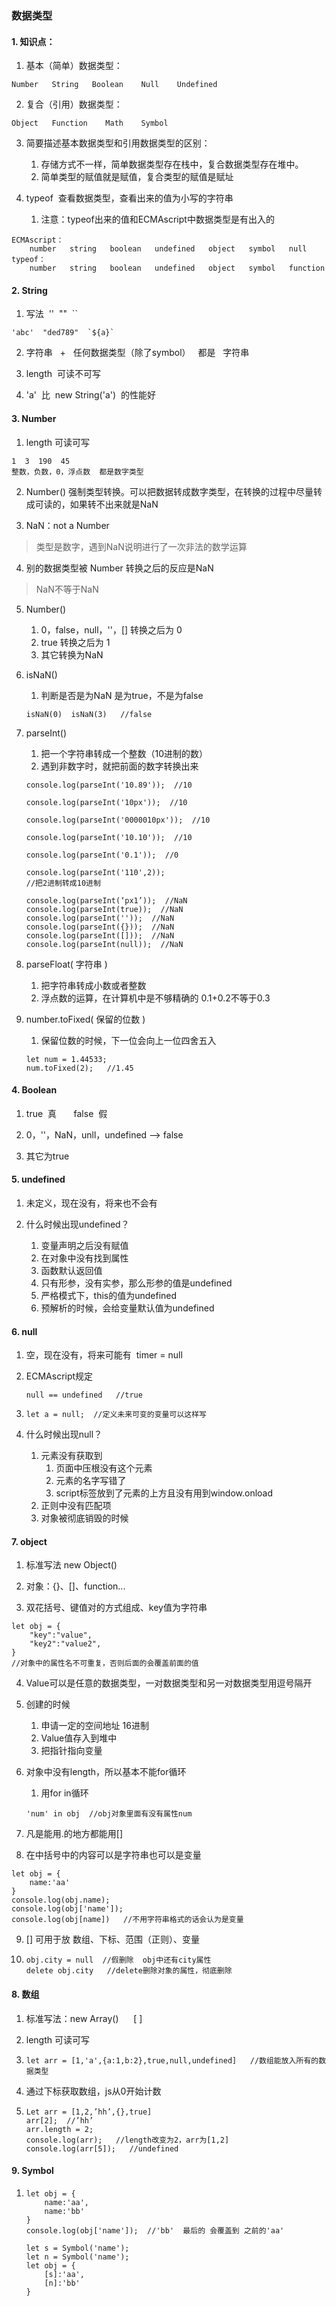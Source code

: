 ### 数据类型
#### 1. 知识点：

1. 基本（简单）数据类型：
```
Number   String   Boolean    Null    Undefined
```

2. 复合（引用）数据类型：
```
Object   Function    Math    Symbol
```

3. 简要描述基本数据类型和引用数据类型的区别：
    1. 存储方式不一样，简单数据类型存在栈中，复合数据类型存在堆中。
    2. 简单类型的赋值就是赋值，复合类型的赋值是赋址

4. typeof&nbsp;&nbsp;查看数据类型，查看出来的值为小写的字符串
    1. 注意：typeof出来的值和ECMAscript中数据类型是有出入的
```
ECMAscript：
    number   string   boolean   undefined   object   symbol   null
typeof：
    number   string   boolean   undefined   object   symbol   function
```
    
#### 2. String
1. 写法&nbsp;&nbsp;''&nbsp;&nbsp;""&nbsp;&nbsp;``
```
'abc'  "ded789"  `${a}`
```

2. 字符串&nbsp;&nbsp;&nbsp;+&nbsp;&nbsp;&nbsp;任何数据类型（除了symbol）&nbsp;&nbsp;&nbsp;都是&nbsp;&nbsp;&nbsp;字符串

3. length&nbsp;&nbsp;可读不可写

4. 'a'&nbsp;&nbsp;比&nbsp;&nbsp;new String('a')&nbsp;&nbsp;的性能好

#### 3. Number
1. length 可读可写
```
1  3  190  45
整数，负数，0，浮点数  都是数字类型
```

2. Number() 强制类型转换。可以把数据转成数字类型，在转换的过程中尽量转成可读的，如果转不出来就是NaN

3. NaN：not a Number
>类型是数字，遇到NaN说明进行了一次非法的数学运算

4. 别的数据类型被 Number 转换之后的反应是NaN
>NaN不等于NaN

5. Number()
    1. 0，false，null，''，[] 转换之后为 0
    2. true 转换之后为 1
    3. 其它转换为NaN

6. isNaN()  
    1. 判断是否是为NaN  是为true，不是为false
    ```
    isNaN(0)  isNaN(3)   //false
    ```

7. parseInt()
    1. 把一个字符串转成一个整数（10进制的数）
    2. 遇到非数字时，就把前面的数字转换出来
    ```
    console.log(parseInt('10.89'));  //10
    
    console.log(parseInt('10px'));  //10
    
    console.log(parseInt('0000010px'));  //10
    
    console.log(parseInt('10.10'));  //10
    
    console.log(parseInt('0.1'));  //0
    
    console.log(parseInt('110',2)); 
    //把2进制转成10进制
    
    console.log(parseInt(‘px1’));  //NaN
    console.log(parseInt(true));  //NaN
    console.log(parseInt(''));  //NaN
    console.log(parseInt({}));  //NaN
    console.log(parseInt([]));  //NaN
    console.log(parseInt(null));  //NaN
    ```

8. parseFloat( 字符串 )
    1. 把字符串转成小数或者整数
    2. 浮点数的运算，在计算机中是不够精确的   0.1+0.2不等于0.3

9. number.toFixed( 保留的位数 )
    1. 保留位数的时候，下一位会向上一位四舍五入
    ```
    let num = 1.44533;
    num.toFixed(2);   //1.45
    ```

#### 4. Boolean
1. true&nbsp;&nbsp;真&nbsp;&nbsp;&nbsp;&nbsp;&nbsp;&nbsp;&nbsp;false&nbsp;&nbsp;假

2. 0，''，NaN，unll，undefined --> false

3. 其它为true

#### 5. undefined
1. 未定义，现在没有，将来也不会有

2. 什么时候出现undefined？
    1. 变量声明之后没有赋值
    2. 在对象中没有找到属性
    3. 函数默认返回值
    4. 只有形参，没有实参，那么形参的值是undefined
    5. 严格模式下，this的值为undefined
    6. 预解析的时候，会给变量默认值为undefined

#### 6. null
1. 空，现在没有，将来可能有&nbsp;&nbsp;timer = null

2. ECMAscript规定
    ```    
    null == undefined   //true
    ```

3. 
    ```
    let a = null;  //定义未来可变的变量可以这样写
    ```

4. 什么时候出现null？
    1. 元素没有获取到
        1. 页面中压根没有这个元素
        2. 元素的名字写错了
        3. script标签放到了元素的上方且没有用到window.onload
    2. 正则中没有匹配项
    3. 对象被彻底销毁的时候

#### 7. object
1. 标准写法 new Object()

2. 对象：{}、[]、function...

3. 双花括号、键值对的方式组成、key值为字符串
```
let obj = {
    "key":"value",
	"key2":"value2",
}
//对象中的属性名不可重复，否则后面的会覆盖前面的值
```

4. Value可以是任意的数据类型，一对数据类型和另一对数据类型用逗号隔开

5. 创建的时候
    1. 申请一定的空间地址  16进制
    2. Value值存入到堆中
    3. 把指针指向变量

6. 对象中没有length，所以基本不能for循环
    1. 用for in循环
    ```
    'num' in obj  //obj对象里面有没有属性num
    ```

7. 凡是能用.的地方都能用[]

8. 在中括号中的内容可以是字符串也可以是变量
```
let obj = {
	name:'aa'
}
console.log(obj.name);
console.log(obj['name']);
console.log(obj[name])   //不用字符串格式的话会认为是变量
```
9. [] 可用于放 数组、下标、范围（正则）、变量

10. 
    ```
    obj.city = null  //假删除  obj中还有city属性
    delete obj.city   //delete删除对象的属性，彻底删除
    ```

#### 8. 数组
1. 标准写法：new Array()&nbsp;&nbsp;&nbsp;&nbsp;&nbsp;&nbsp;[ ]

2. length 可读可写

3. 
    ```
    let arr = [1,'a',{a:1,b:2},true,null,undefined]   //数组能放入所有的数据类型
    ```

4. 通过下标获取数组，js从0开始计数

5. 
    ```
    Let arr = [1,2,’hh’,{},true]
    arr[2];  //’hh’
    arr.length = 2;
    console.log(arr);   //length改变为2，arr为[1,2]
    console.log(arr[5]);   //undefined
    ```

#### 9. Symbol
1. 
    ```
    let obj = {
		name:'aa',
		name:'bb'
	}
	console.log(obj['name']);  //'bb'  最后的 会覆盖到 之前的'aa'

	let s = Symbol('name');
	let n = Symbol('name');
	let obj = {
		[s]:'aa',
		[n]:'bb'
	}
    ```

